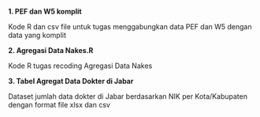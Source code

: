 **1. PEF dan W5 komplit**

Kode R dan csv file untuk tugas menggabungkan data PEF dan W5 dengan data yang komplit 

**2. Agregasi Data Nakes.R**

Kode R tugas recoding Agregasi Data Nakes

**3. Tabel Agregat Data Dokter di Jabar**

Dataset jumlah data dokter di Jabar berdasarkan NIK per Kota/Kabupaten dengan format file xlsx dan csv
